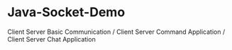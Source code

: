 # Java-Socket-Demo
Client Server Basic Communication / Client Server Command Application / Client Server Chat Application
